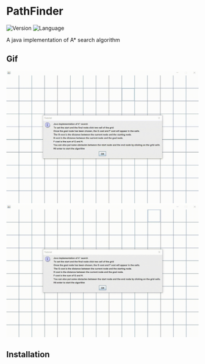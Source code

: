 # PathFinder

![Version](https://img.shields.io/badge/Version-0.1.0-brightgreen)
![Language](https://img.shields.io/badge/Language-Java-blue)

A java implementation of A* search algorithm

## Gif
![](https://github.com/FrancescoLindiner/PathFinder/blob/master/media/gif/example1.gif)
![](https://github.com/FrancescoLindiner/PathFinder/blob/master/media/gif/example2.gif)

## Installation
